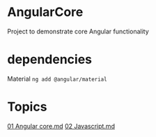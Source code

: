 # AngularCore
Project to demonstrate core Angular functionality

# dependencies
Material
`ng add @angular/material`

# Topics
[01 Angular core.md](01%20Angular%20core.md)
[02 Javascript.md](Javascript.md)

